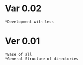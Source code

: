 Var 0.02
========
    *Development with less

Ver 0.01
========
	*Base of all
	*General Structure of directories